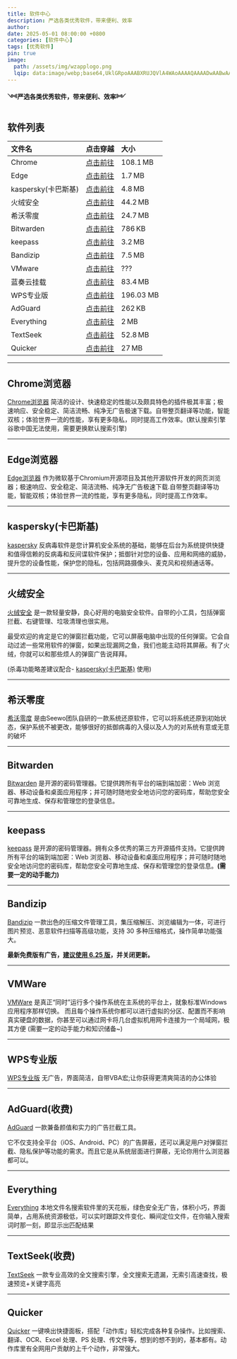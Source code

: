 ```yaml
---
title: 软件中心
description: 严选各类优秀软件，带来便利、效率
author: 
date: 2025-05-01 08:00:00 +0800
categories: [软件中心]
tags: [优秀软件]
pin: true
image:
  path: /assets/img/wzapplogo.png
  lqip: data:image/webp;base64,UklGRpoAAABXRUJQVlA4WAoAAAAQAAAADwAABwAAQUxQSDIAAAARL0AmbZurmr57yyIiqE8oiG0bejIYEQTgqiDA9vqnsUSI6H+oAERp2HZ65qP/VIAWAFZQOCBCAAAA8AEAnQEqEAAIAAVAfCWkAALp8sF8rgRgAP7o9FDvMCkMde9PK7euH5M1m6VWoDXf2FkP3BqV0ZYbO6NA/VFIAAAA
---
```


**༺严选各类优秀软件，带来便利、效率༻**

## 软件列表

| 文件名| 点击穿越 | 大小 |
| :---------| :--- | :--- |
| Chrome |  [点击前往](https://www.google.com/chrome)  | 108.1 MB |
| Edge |  [点击前往](https://www.microsoft.com/zh-cn/edge/download?form=EDGEAB)  | 1.7 MB |
| kaspersky(卡巴斯基) |  [点击前往](https://www.kaspersky.com.cn/free-antivirus)  | 4.8 MB |
| 火绒安全 |  [点击前往](https://www.huorong.cn)  | 44.2 MB |
| 希沃零度 |  [点击前往](https://www.ilanzou.com/s/na1Z0iPl)  | 24.7 MB |
| Bitwarden |  [点击前往](https://bitwarden.com/)  | 786 KB |
| keepass |  [点击前往](https://keepass.info/)  | 3.2 MB |
| Bandizip |  [点击前往](https://www.ilanzou.com/s/Qu2ZZoDk)  | 7.5 MB |
| VMware |  [点击前往](https://www.vmware.com/products/desktop-hypervisor/workstation-and-fusion)  | ??? |
| 蓝奏云挂载 |  [点击前往](https://github.com/chenhb23/lanzouyun-disk)  | 83.4 MB |
| WPS专业版 |  [点击前往](https://www.ilanzou.com/s/rqCZZKDN)  | 196.03 MB |
| AdGuard |  [点击前往](https://adguard.com/zh_cn/welcome.html)  | 262 KB |
| Everything |  [点击前往](https://www.voidtools.com)  | 2 MB |
| TextSeek |  [点击前往](https://www.textseek.net/cn)  | 52.8 MB |
| Quicker |  [点击前往](https://getquicker.net)  | 27 MB |


---
## Chrome浏览器

[Chrome浏览器](https://www.google.com/chrome) 简洁的设计、快速稳定的性能以及颇具特色的插件极其丰富；极速响应、安全稳定、简洁流畅、纯净无广告极速下载。自带整页翻译等功能，智能双核；体验世界一流的性能，享有更多隐私，同时提高工作效率。(默认搜索引擎谷歌中国无法使用，需要更换默认搜索引擎)

---
## Edge浏览器

[Edge浏览器](https://www.microsoft.com/zh-cn/edge/download?form=EDGEAB) 作为微软基于Chromium开源项目及其他开源软件开发的网页浏览器；极速响应、安全稳定、简洁流畅、纯净无广告极速下载.自带整页翻译等功能，智能双核；体验世界一流的性能，享有更多隐私，同时提高工作效率。

---
## kaspersky(卡巴斯基)

[kaspersky](https://www.kaspersky.com.cn/free-antivirus) 反病毒软件是您计算机安全系统的基础，能够在后台为系统提供快捷和值得信赖的反病毒和反间谍软件保护；抵御针对您的设备、应用和网络的威胁，提升您的设备性能，保护您的隐私，包括网路摄像头、麦克风和视频通话等。

---
## 火绒安全

[火绒安全](https://www.huorong.cn) 是一款轻量安静，良心好用的电脑安全软件。自带的小工具，包括弹窗拦截、右键管理、垃圾清理也很实用。

最受欢迎的肯定是它的弹窗拦截功能，它可以屏蔽电脑中出现的任何弹窗。它会自动过滤一些常用软件的弹窗，如果出现漏网之鱼，我们也能主动将其屏蔽。有了火绒，你就可以和那些烦人的弹窗广告说拜拜。

(杀毒功能略差建议配合- [kaspersky(卡巴斯基)](#mulu3) 使用)

---
## 希沃零度
  
[希沃零度](https://www.ilanzou.com/s/na1Z0iPl) 是由Seewo团队自研的一款系统还原软件，它可以将系统还原到初始状态，保护系统不被更改，能够很好的抵御病毒的入侵以及人为的对系统有意或无意的破坏

---
## Bitwarden

[Bitwarden](https://bitwarden.com/) 是开源的密码管理器。它提供跨所有平台的端到端加密：Web 浏览器、移动设备和桌面应用程序；并可随时随地安全地访问您的密码库，帮助您安全可靠地生成、保存和管理您的登录信息。

---
## keepass

[keepass](https://keepass.info/) 是开源的密码管理器。拥有众多优秀的第三方开源插件支持。它提供跨所有平台的端到端加密：Web 浏览器、移动设备和桌面应用程序；并可随时随地安全地访问您的密码库，帮助您安全可靠地生成、保存和管理您的登录信息。**(需要一定的动手能力)**

---
## Bandizip

[Bandizip](https://www.bandisoft.com/bandizip/) 一款出色的压缩文件管理工具，集压缩解压、浏览编辑为一体，可进行图片预览、恶意软件扫描等高级功能，支持 30 多种压缩格式，操作简单功能强大。

**最新免费版有广告，[建议使用 6.25 版](https://www.ilanzou.com/s/Qu2ZZoDk)，并关闭更新。**

---
## VMWare

[VMWare](https://www.vmware.com/products/desktop-hypervisor/workstation-and-fusion) 是真正“同时”运行多个操作系统在主系统的平台上，就象标准Windows应用程序那样切换。 而且每个操作系统你都可以进行虚拟的分区、配置而不影响真实硬盘的数据，你甚至可以通过网卡将几台虚拟机用网卡连接为一个局域网，极其方便 (需要一定的动手能力和知识储备~)

---
## WPS专业版

[WPS专业版](https://www.ilanzou.com/s/rqCZZKDN) 无广告，界面简洁，自带VBA宏;让你获得更清爽简洁的办公体验

---
## AdGuard(收费)

[AdGuard](https://adguard.com/zh_cn/welcome.html) 一款兼备颜值和实力的广告拦截工具。

它不仅支持全平台（iOS、Android、PC）的广告屏蔽，还可以满足用户对弹窗拦截、隐私保护等功能的需求。而且它是从系统层面进行屏蔽，无论你用什么浏览器都可以。

---
## Everything

[Everything](https://www.voidtools.com) 本地文件名搜索软件里的天花板，绿色安全无广告，体积小巧，界面简单，占用系统资源极低，可以实时跟踪文件变化、瞬间定位文件，在你输入搜索词时那一刻，即显示出匹配结果

---
## TextSeek(收费)

[TextSeek](https://www.textseek.net/cn) 一款专业高效的全文搜索引擎，全文搜索无遗漏，无索引高速查找，极速预览+关键字高亮

---
## Quicker

[Quicker](https://getquicker.net) 一键唤出快捷面板，搭配「动作库」轻松完成各种复杂操作。比如搜索、翻译、OCR、Excel 处理、PS 处理、传文件等，想到的想不到的，基本都有。动作库里有全网用户贡献的上千个动作，非常强大。
